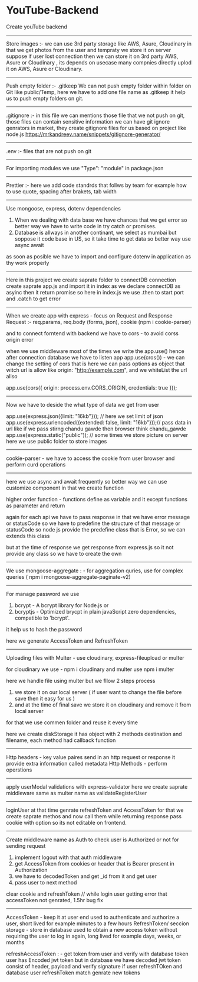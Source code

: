 # YouTube-Backend
Create youTube backend 

----------------------------------------------
Store images :- 
we can use 3rd party storage like AWS, Asure, Cloudinary
in that we get photos from the user and tempraty we store it on server suppose if user lost connection then we can store it on 3rd party AWS, Asure or Cloudinary , its depends on usecase many compnies directly uplod it on AWS, Asure or Cloudinary.

----------------------------------------------
Push empty folder :- .gitkeep 
We can not push empty folder within folder on Git like public/Temp, here we have to add one file name as .gitkeep 
it help us to push empty folders on git.

----------------------------------------------
.gitignore :-
in this file we can mentions those file that we not push on git, those files can contain sensitive information 
we can have git ignore genrators in market, they create gitignore files for us based on project like node.js 
https://mrkandreev.name/snippets/gitignore-generator/

----------------------------------------------
.env :- files that are not push on git 

----------------------------------------------
For importing modules we use "Type": "module" in package.json  

----------------------------------------------
Prettier :- here we add code standrds that follws by team for example how to use quote, spacing after brakets, tab width

----------------------------------------------
Use mongoose, express, dotenv dependencies

1) When we dealing with data base we have chances that we get error so better way we have to write code in try catch or promises.
2) Database is allways in another continant, we select as mumbai but soppose it code base in US, so it take time to get data so better way use async await

as soon as posible we have to import and configure dotenv in application as thy work properly 

----------------------------------------------
Here in this project we create saprate folder to connectDB connection 
create saprate app.js and import it in index as we declare connectDB as asyinc then it return promise
so here in index.js we use .then to start port and .catch to get error

----------------------------------------------
When we create app with express - focus on Request and Response
Request :- req.params, req.body (forms, json), cookie (npm i cookie-parser)

and to connect forntend with backend we have to cors - to avoid corss origin error

when we use middleware most of the times we write the app.use() hence after connection database we have to listen app 
app.use(cros()) - we can change the setting of cors that is 
here we can pass options as object that witch url is allow like  origin: "http://example.com", 
and we whiteList the url allso 

app.use(cors({
    origin: process.env.CORS_ORIGIN,
    credentials: true
}));

---------------------------------------------
Now we have to deside the what type of data we get from user 

app.use(express.json({limit: "16kb"})); // here we set limit of json 
app.use(express.urlencoded({extended: false, limit: "16kb"}));// pass data in url like if we pass stirng chandu gawde then browser think chandu_gawde
app.use(express.static("public")); // some times we store picture on server here we use public folder to store images 

---------------------------------------------
cookie-parser - we have to access the cookie from user browser and perform curd operations

---------------------------------------------

here we use async and await frequently so better way we can use customize component in that we create function

higher order function - functions define as variable and it except functions as parameter and return 

again for each api we have to pass response in that we have error message or statusCode so 
we have to predefine the structure of that message or statusCode 
so node js provide the predefine class that is Error, so we can extends this class 

but at the time of response we get response from express.js so it not provide any class so 
we have to create the own 

----------------------------------------------
We use mongoose-aggregate : - for aggregation quries, use for complex queries ( npm i mongoose-aggregate-paginate-v2)

----------------------------------------------
For manage password we use 
1) bcrypt - A bcrypt library for Node.js
or
2) bcryptjs - Optimized brycpt in plain javaScript zero dependencies, compatible to 'bcrypt'.

it help us to hash the password

here we generate AccessToken and RefreshToken

----------------------------------------------
Uploading files with Multer - use cloudinary, express-fileupload or multer

for cloudinary we use - npm i cloudinary and multer use npm i multer

here we handle file using multer but we fllow 2 steps process 
1) we store it on our local server ( if user want to change the file before save then it easy for us )
2) and at the time of final save we store it on cloudinary and remove it from local server

for that we use commen folder and reuse it every time 

here we create diskStorage it has object with 2 methods destination and filename, each method had callback function

-----------------------------------------------
Http headers - key value paires send in an http request or response it provide extra information called metadata
Http Methods - perform operstions 

-----------------------------------------------
apply userModal validations with express-validator 
here we create saprate middleware same as multer name as validateRegisterUser 

-----------------------------------------------
loginUser at that time genrate refreshToken and AccessToken for that we create saprate methos and now call them 
while returning response pass cookie with option so its not editable on frontend.        

-----------------------------------------------
Create middleware name as Auth to check user is Authorized or not for sending request
1) implement logout with that auth middleware 
2) get AccessToken from cookies or header that is Bearer present in Authorization 
3) we have to decodedToken and get _id from it and get user
4) pass user to next method

clear cookie and refreshToken       // while login user getting error that accessToken not genrated, 1.5hr bug fix 

------------------------------------------------
AccessToken - keep it at user end used to authenticate and authorize a user, short lived for example minutes to a few hours 
RefreshToken/ seccion storage - store in database used to obtain a new access token without requiring the user to log in again, long lived for example days, weeks, or months

refreshAccessToken : - get token from user and verify with database token 
user has Encoded jwt token but in database we have decoded jwt token consist of header, payload and verify signature 
if user refreshTOken and database user refreshToken match genrate new tokens

